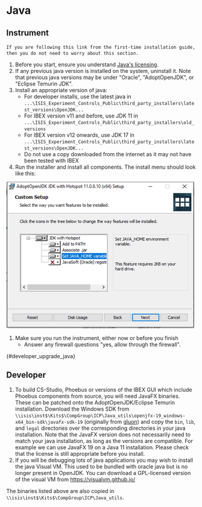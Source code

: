 # Java

## Instrument

```{note}
If you are following this link from the first-time installation guide, then you do not need to worry about this section.
```

1. Before you start, ensure you understand [Java's licensing](/processes/dev_processes/Understanding-Java-Licensing).
1. If any previous java version is installed on the system, uninstall it. Note that previous java versions may be under "Oracle", "AdoptOpenJDK", or "Eclipse Temurin JDK".
1. Install an appropriate version of java:
   - For developer installs, use the latest java in `...\ISIS_Experiment_Controls_Public\third_party_installers\latest_versions\OpenJDK...`
   - For IBEX version v11 and before, use JDK 11 in `...\ISIS_Experiment_Controls_Public\third_party_installers\old_versions`
   - For IBEX version v12 onwards, use JDK 17 in `...\ISIS_Experiment_Controls_Public\third_party_installers\latest_versions\OpenJDK...`
   - Do not use a copy downloaded from the internet as it may not have been tested with IBEX
1. Run the installer and install all components. The install menu should look like this:

![open_jdk_install_prompt](open_jdk_install_prompt.PNG)
1. Make sure you run the instrument, either now or before you finish
   - Answer any firewall questions "yes, allow through the firewall".

{#developer_upgrade_java}
## Developer

1. To build CS-Studio, Phoebus or versions of the IBEX GUI which include Phoebus components from source, you will need JavaFX binaries. These can be patched onto the AdoptOpenJDK/Eclipse Temurin installation. Download the Windows SDK from `\\isis\inst$\Kits$\CompGroup\ICP\Java_utils\openjfx-19_windows-x64_bin-sdk\javafx-sdk-19` (originally from [gluon](https://gluonhq.com/products/javafx/)) and copy the `bin`, `lib`, and `legal` directories over the corresponding directories in your java installation. Note that the JavaFX version does not necessarily need to match your java installation, as long as the versions are compatible. For example we can use JavaFX 19 on a Java 11 installation. Please check that the license is still appropriate before you install.
1. If you will be debugging lots of java applications you may wish to install the java Visual VM. This used to be bundled with oracle java but is no longer present in OpenJDK. You can download a GPL-licensed version of the visual VM from https://visualvm.github.io/

The binaries listed above are also copied in `\\isis\inst$\Kits$\CompGroup\ICP\Java_utils`.
